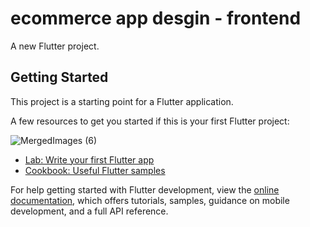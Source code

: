 # ecommerce app desgin - frontend 

A new Flutter project.

## Getting Started

This project is a starting point for a Flutter application.


A few resources to get you started if this is your first Flutter project:

![MergedImages (6)](https://user-images.githubusercontent.com/86608368/221371059-f3688d5b-24c8-4087-ad43-ddb98b75a4e9.png)


- [Lab: Write your first Flutter app](https://docs.flutter.dev/get-started/codelab)
- [Cookbook: Useful Flutter samples](https://docs.flutter.dev/cookbook)

For help getting started with Flutter development, view the
[online documentation](https://docs.flutter.dev/), which offers tutorials,
samples, guidance on mobile development, and a full API reference.

